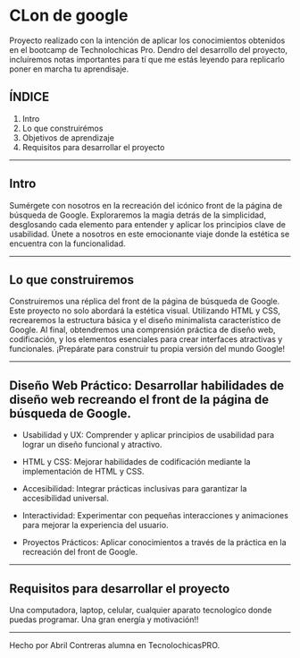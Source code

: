 # CLon de google

Proyecto realizado con la intención de aplicar los conocimientos obtenidos en el bootcamp de Technolochicas Pro.
Dendro del desarrollo del proyecto, incluíremos notas importantes para tí que me estás leyendo para replicarlo poner en marcha
tu aprendisaje.

## ÍNDICE
1. Intro
2. Lo que construirémos
3. Objetivos de aprendizaje
4. Requisitos para desarrollar el proyecto

****

## Intro
Sumérgete con nosotros en la recreación del icónico front de la página de búsqueda de Google. Exploraremos la magia detrás de la simplicidad, desglosando cada elemento para entender y aplicar los principios clave de usabilidad. Únete a nosotros en este emocionante viaje donde la estética se encuentra con la funcionalidad. 

****


## Lo que construiremos
Construiremos una réplica del front de la página de búsqueda de Google. Este proyecto no solo abordará la estética visual. Utilizando HTML y CSS, recrearemos la estructura básica y el diseño minimalista característico de Google. Al final, obtendremos una comprensión práctica de diseño web, codificación, y los elementos esenciales para crear interfaces atractivas y funcionales. ¡Prepárate para construir tu propia versión del mundo Google!

****

## Diseño Web Práctico: Desarrollar habilidades de diseño web recreando el front de la página de búsqueda de Google.

- Usabilidad y UX: Comprender y aplicar principios de usabilidad para lograr un diseño funcional y atractivo.

- HTML y CSS: Mejorar habilidades de codificación mediante la implementación de HTML y CSS.

- Accesibilidad: Integrar prácticas inclusivas para garantizar la accesibilidad universal.

- Interactividad: Experimentar con pequeñas interacciones y animaciones para mejorar la experiencia del usuario.

- Proyectos Prácticos: Aplicar conocimientos a través de la práctica en la recreación del front de Google.

****

## Requisitos para desarrollar el proyecto
Una computadora, laptop, celular, cualquier aparato tecnologíco donde puedas programar.
Una gran energía y motivación!!

****
Hecho por Abril Contreras alumna en TecnolochicasPRO.

